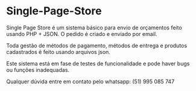 # Single-Page-Store

Single Page Store é um sistema básico para envio de orçamentos feito usando PHP + JSON. O pedido é criado e enviado por email.

Toda gestão de métodos de pagamento, métodos de entrega e produtos cadastrados é feito usando arquivos json.

Este sistema está em fase de testes de funcionalidade e pode haver bugs ou funções inadequadas.

Qualquer dúvida entre em contato pelo whatsapp: (51) 995 085 747